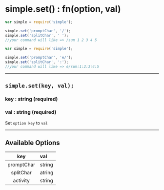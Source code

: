 # simple.set() : fn(option, val) #
```js
var simple = require('simple');

simple.set('promptChar', '/');
simple.set('splitChar', ' ');
//your command will like => /sum 1 2 3 4 5
```
```js
var simple = require('simple');

simple.set('promptChar', 'e/');
simple.set('splitChar', ':');
//your command will like => e/sum:1:2:3:4:5

```
---
## `simple.set(key, val);` ##
### key : string (required) ###
### val : string (required) ###

Set `option key` to `val`

---
## Available Options ##

|   key      |   val      |
|   :----:   |   :----    |
| promptChar | string     |
| splitChar  | atring     |
| activity   | string     |
